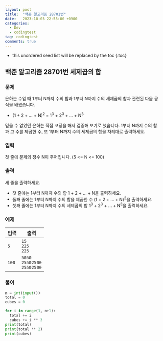 ```yaml
---
layout: post
title:  "백준 알고리즘 28701번"
date:   2023-10-03 22:55:00 +0900
categories:
  - Dev
  - codingtest
tag: codingtest
comments: true
---
```


* this unordered seed list will be replaced by the toc
{:toc}

## 백준 알고리즘 28701번 세제곱의 합

### 문제

은하는 수업 때 1부터 N까지 수의 합과 1부터 N까지 수의 세제곱의 합과 관련된 다음 공식을 배웠습니다.

- (1 + 2 + ... + N)<sup>2</sup> = 1<sup>3</sup> + 2<sup>3</sup> + ... + N<sup>3</sup>

믿을 수 없었던 은하는 직접 코딩을 해서 검증해 보기로 했습니다. 1부터 N까지 수의 합과 그 수를 제곱한 수, 또 1부터 N까지 수의 세제곱의 합을 차례대로 출력하세요.

### 입력

첫 줄에 문제의 정수 N이 주어집니다. (5 <= N <= 100)

### 출력

세 줄을 출력하세요.

- 첫 줄에는 1부터 N까지 수의 합 1 + 2 + ... + N을 출력하세요.
- 둘째 줄에는 1부터 N까지 수의 합을 제곱한 수 (1 + 2 + ... + N)<sup>2</sup>을 출력하세요.
- 셋째 줄에는 1부터 N까지 수의 세제곱의 합 1<sup>3</sup> + 2<sup>3</sup> + ... + N<sup>3</sup>을 출력하세요.

### 예제

| 입력 | 출력 |
| --- | --- |
| `5` | `15` <br/> `225` <br/> `225` |
| `100` | `5050` <br/> `25502500` <br/> `25502500` |

### 풀이

```py
n = int(input())
total = 0
cubes = 0

for i in range(1, n+1):
  total += i
  cubes += i ** 3
print(total)
print(total ** 2)
print(cubes)
```
